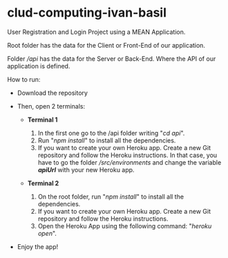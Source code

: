 # clud-computing-ivan-basil

User Registration and Login Project using a MEAN Application.

Root folder has the data for the Client or Front-End of our application.

Folder *_/api_* has the data for the Server or Back-End. Where the API of our application is defined.

How to run:

- Download the repository

- Then, open 2 terminals:

  - **Terminal 1**
  
    1. In the first one go to the /api folder writing "*_cd api_*". 
    2. Run "*_npm install_*" to install all the dependencies.
    3. If you want to create your own Heroku app. Create a new Git repository and follow the Heroku instructions. In that case, you have to go the folder *_/src/environments_* and change the variable **_apiUrl_** with your new Heroku app.


  - **Terminal 2**
  
    1. On the root folder, run "*_npm install_*" to install all the dependencies.
    2. If you want to create your own Heroku app. Create a new Git repository and follow the Heroku instructions.
    3. Open the Heroku App using the following command: "*_heroku open_*".
    
- Enjoy the app!
